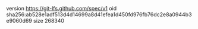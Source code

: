 version https://git-lfs.github.com/spec/v1
oid sha256:ab528e1adf513d4d14699a8d41efea1d450fd976fb76dc2e8a0944b3e9060d69
size 268340
